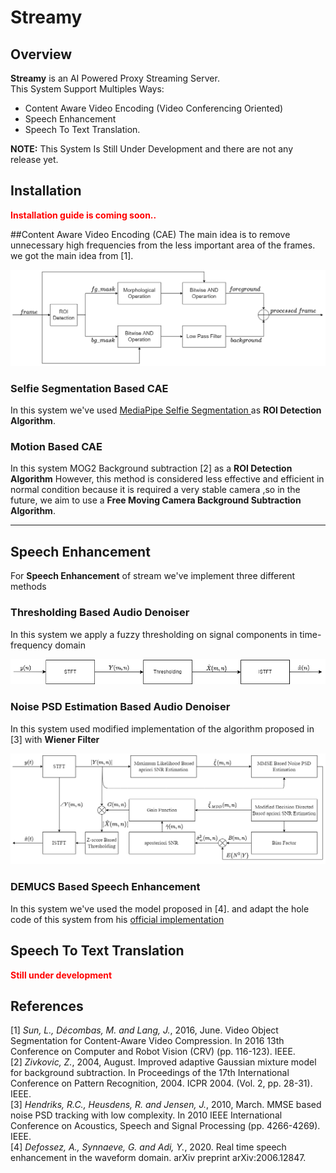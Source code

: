 # Streamy

## Overview

**Streamy** is an AI Powered Proxy Streaming Server.<br>
This System Support Multiples Ways:
* Content Aware Video Encoding (Video Conferencing Oriented)
* Speech Enhancement
* Speech To Text Translation.<br>

**NOTE:** This System Is Still Under Development and there are not any release yet.

## Installation
**<font color="red">Installation guide is coming soon..</font>**

##Content Aware Video Encoding (CAE)
The main idea is to remove unnecessary high frequencies from the less important area of 
the frames. we got the main idea from [1].

![alt](./assets/VPS.png)
### Selfie Segmentation Based CAE
In this system we've used [MediaPipe Selfie Segmentation ](https://google.github.io/mediapipe/solutions/selfie_segmentation.html) as **ROI Detection Algorithm**.

### Motion Based CAE
In this system MOG2 Background subtraction [2] as a **ROI Detection Algorithm** However, 
this method is considered less effective and efficient in 
normal condition because it is required a very stable camera
,so in the future, we aim to use a **Free Moving Camera Background Subtraction Algorithm**.
<hr>

## Speech Enhancement
For **Speech Enhancement** of stream we've implement three different methods



### Thresholding Based Audio Denoiser
In this system we apply a fuzzy thresholding on signal components in time-frequency domain 

![alt](./assets/Threshold-APS.png)

### Noise PSD Estimation Based Audio Denoiser
In this system used modified implementation of the algorithm proposed in [3] with **Wiener Filter**

![alt](./assets/PSD-APS.png)

### DEMUCS Based Speech Enhancement
In this system we've used the model proposed in [4]. and adapt the hole code of this
system from his [official implementation](https://github.com/facebookresearch/denoiser)

## Speech To Text Translation
**<font color="red">Still under development</font>**



## References
[1] _Sun, L., Décombas, M. and Lang, J._, 2016, June. Video Object Segmentation for Content-Aware Video Compression. In 2016 13th Conference on Computer and Robot Vision (CRV) (pp. 116-123). IEEE.<br>
[2] _Zivkovic, Z._, 2004, August. Improved adaptive Gaussian mixture model for background subtraction. In Proceedings of the 17th International Conference on Pattern Recognition, 2004. ICPR 2004. (Vol. 2, pp. 28-31). IEEE.<br>
[3] _Hendriks, R.C., Heusdens, R. and Jensen, J._, 2010, March. MMSE based noise PSD tracking with low complexity. In 2010 IEEE International Conference on Acoustics, Speech and Signal Processing (pp. 4266-4269). IEEE.<br>
[4] _Defossez, A., Synnaeve, G. and Adi, Y._, 2020. Real time speech enhancement in the waveform domain. arXiv preprint arXiv:2006.12847.

